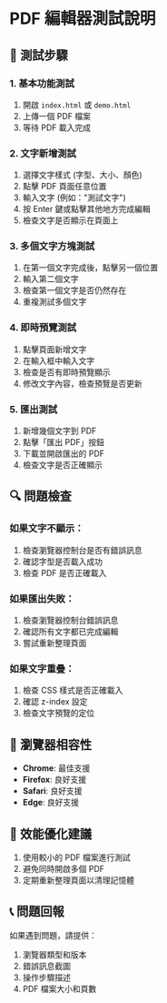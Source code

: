 # PDF 編輯器測試說明

## 🧪 測試步驟

### 1. 基本功能測試
1. 開啟 `index.html` 或 `demo.html`
2. 上傳一個 PDF 檔案
3. 等待 PDF 載入完成

### 2. 文字新增測試
1. 選擇文字樣式 (字型、大小、顏色)
2. 點擊 PDF 頁面任意位置
3. 輸入文字 (例如："測試文字")
4. 按 Enter 鍵或點擊其他地方完成編輯
5. 檢查文字是否顯示在頁面上

### 3. 多個文字方塊測試
1. 在第一個文字完成後，點擊另一個位置
2. 輸入第二個文字
3. 檢查第一個文字是否仍然存在
4. 重複測試多個文字

### 4. 即時預覽測試
1. 點擊頁面新增文字
2. 在輸入框中輸入文字
3. 檢查是否有即時預覽顯示
4. 修改文字內容，檢查預覽是否更新

### 5. 匯出測試
1. 新增幾個文字到 PDF
2. 點擊「匯出 PDF」按鈕
3. 下載並開啟匯出的 PDF
4. 檢查文字是否正確顯示

## 🔍 問題檢查

### 如果文字不顯示：
1. 檢查瀏覽器控制台是否有錯誤訊息
2. 確認字型是否載入成功
3. 檢查 PDF 是否正確載入

### 如果匯出失敗：
1. 檢查瀏覽器控制台錯誤訊息
2. 確認所有文字都已完成編輯
3. 嘗試重新整理頁面

### 如果文字重疊：
1. 檢查 CSS 樣式是否正確載入
2. 確認 z-index 設定
3. 檢查文字預覽的定位

## 📱 瀏覽器相容性

- **Chrome**: 最佳支援
- **Firefox**: 良好支援
- **Safari**: 良好支援
- **Edge**: 良好支援

## 🚀 效能優化建議

1. 使用較小的 PDF 檔案進行測試
2. 避免同時開啟多個 PDF
3. 定期重新整理頁面以清理記憶體

## 📞 問題回報

如果遇到問題，請提供：
1. 瀏覽器類型和版本
2. 錯誤訊息截圖
3. 操作步驟描述
4. PDF 檔案大小和頁數
